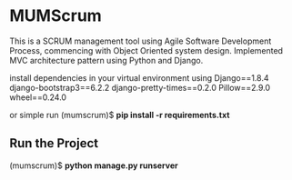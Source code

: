 # MUMScrum #

This is a SCRUM management tool using Agile Software Development Process, commencing with Object Oriented system design. Implemented MVC architecture pattern using Python and Django.

install dependencies in your virtual environment using
Django==1.8.4
django-bootstrap3==6.2.2
django-pretty-times==0.2.0
Pillow==2.9.0
wheel==0.24.0

or simple run
<path to project>(mumscrum)$ **pip install -r requirements.txt**

## Run the Project ##
<path to project>(mumscrum)$ **python manage.py runserver**